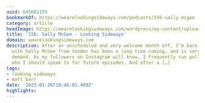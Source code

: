 ```yaml
---
uuid: 645601155
bookmarkOf: https://wearelookingsideways.com/podcasts/156-sally-mcgee
category: article
headImage: https://wearelookingsideways.com/wordpress/wp-content/uploads/2021/06/WhatsApp-Image-2021-06-06-at-23.24.29.jpeg
title: '156: Sally McGee - Looking Sideways'
domain: wearelookingsideways.com
description: After an unscheduled and very welcome month off, I’m back. This chat
  with Sally McGee from Yonder has been a long time coming, and is very much by public
  demand. As my followers on Instagram will know, I frequently run polls to ask listeners
  who I should speak to for future episodes. And after a […]
tags:
- looking sideways
- matt barr
date: '2023-01-26T19:46:01.409Z'
highlights:
---
```




